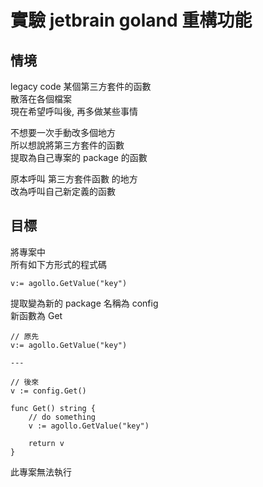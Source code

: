 # 實驗 jetbrain goland 重構功能

## 情境
legacy code 某個第三方套件的函數  
散落在各個檔案  
現在希望呼叫後, 再多做某些事情

不想要一次手動改多個地方  
所以想說將第三方套件的函數  
提取為自己專案的 package 的函數

原本呼叫 第三方套件函數 的地方  
改為呼叫自己新定義的函數

## 目標
將專案中  
所有如下方形式的程式碼  

```
v:= agollo.GetValue("key")
```

提取變為新的 package 名稱為 config  
新函數為 Get
```
// 原先
v:= agollo.GetValue("key")

---

// 後來
v := config.Get()

func Get() string {
    // do something
    v := agollo.GetValue("key")

    return v
}
```

此專案無法執行

